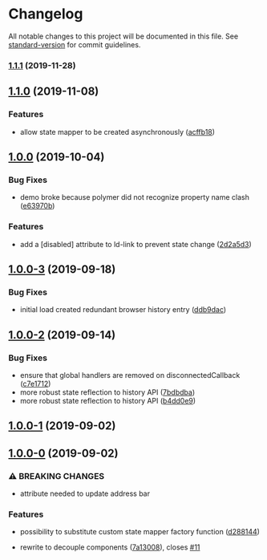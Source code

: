 # Changelog

All notable changes to this project will be documented in this file. See [standard-version](https://github.com/conventional-changelog/standard-version) for commit guidelines.

### [1.1.1](https://github.com/tpluscode/ld-navigation/compare/v1.1.0...v1.1.1) (2019-11-28)

## [1.1.0](https://github.com/tpluscode/ld-navigation/compare/v1.0.0...v1.1.0) (2019-11-08)


### Features

* allow state mapper to be created asynchronously ([acffb18](https://github.com/tpluscode/ld-navigation/commit/acffb18))

## [1.0.0](https://github.com/tpluscode/ld-navigation/compare/v1.0.0-3...v1.0.0) (2019-10-04)


### Bug Fixes

* demo broke because polymer did not recognize property name clash ([e63970b](https://github.com/tpluscode/ld-navigation/commit/e63970b))


### Features

* add a [disabled] attribute to ld-link to prevent state change ([2d2a5d3](https://github.com/tpluscode/ld-navigation/commit/2d2a5d3))

## [1.0.0-3](https://github.com/tpluscode/ld-navigation/compare/v1.0.0-2...v1.0.0-3) (2019-09-18)


### Bug Fixes

* initial load created redundant browser history entry ([ddb9dac](https://github.com/tpluscode/ld-navigation/commit/ddb9dac))

## [1.0.0-2](https://github.com/tpluscode/ld-navigation/compare/v1.0.0-1...v1.0.0-2) (2019-09-14)


### Bug Fixes

* ensure that global handlers are removed on disconnectedCallback ([c7e1712](https://github.com/tpluscode/ld-navigation/commit/c7e1712))
* more robust state reflection to history API ([7bdbdba](https://github.com/tpluscode/ld-navigation/commit/7bdbdba))
* more robust state reflection to history API ([b4dd0e9](https://github.com/tpluscode/ld-navigation/commit/b4dd0e9))

## [1.0.0-1](https://github.com/tpluscode/ld-navigation/compare/v1.0.0-0...v1.0.0-1) (2019-09-02)

## [1.0.0-0](https://github.com/tpluscode/ld-navigation/compare/v0.5.2...v1.0.0-0) (2019-09-02)


### ⚠ BREAKING CHANGES

* attribute needed to update address bar

### Features

* possibility to substitute custom state mapper factory function ([d288144](https://github.com/tpluscode/ld-navigation/commit/d288144))


* rewrite to decouple components ([7a13008](https://github.com/tpluscode/ld-navigation/commit/7a13008)), closes [#11](https://github.com/tpluscode/ld-navigation/issues/11)
